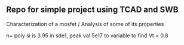 ## Repo for simple project using TCAD and SWB 

Characterization of a mosfet / Analysis of some of its properties

n+ poly si is 3.95
in sde1, peak val 5e17 to variable to find Vt = 0.8